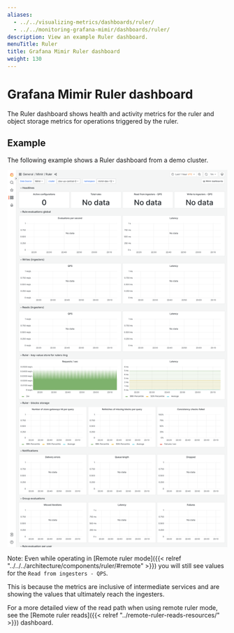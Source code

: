 ```yaml
---
aliases:
  - ../../visualizing-metrics/dashboards/ruler/
  - ../../monitoring-grafana-mimir/dashboards/ruler/
description: View an example Ruler dashboard.
menuTitle: Ruler
title: Grafana Mimir Ruler dashboard
weight: 130
---
```


# Grafana Mimir Ruler dashboard

The Ruler dashboard shows health and activity metrics for the ruler and object storage metrics for operations triggered by the ruler.

## Example

The following example shows a Ruler dashboard from a demo cluster.

![Grafana Mimir ruler dashboard](mimir-ruler.png)

Note: Even while operating in [Remote ruler mode]({{< relref "../../../architecture/components/ruler/#remote" >}}) you will still see values for the `Read from ingesters - QPS`.

This is because the metrics are inclusive of intermediate services and are showing the values that ultimately reach the ingesters.

For a more detailed view of the read path when using remote ruler mode, see the [Remote ruler reads]({{< relref "../remote-ruler-reads-resources/" >}}) dashboard.
